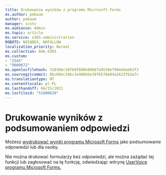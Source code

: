 ```yaml
---
title: Drukowanie wyników z programu Microsoft Forms
ms.author: pebaum
author: pebaum
manager: scotv
ms.audience: Admin
ms.topic: article
ms.service: o365-administration
ROBOTS: NOINDEX, NOFOLLOW
localization_priority: Normal
ms.collection: Adm_O365
ms.custom:
- "2545"
- "9000672"
ms.openlocfilehash: 310306c30fb9f888b80b87a9539ef904e0ad63f3
ms.sourcegitcommit: 8bc60ec34bc1e40685e3976576e04a2623f63a7c
ms.translationtype: MT
ms.contentlocale: pl-PL
ms.lasthandoff: 04/15/2021
ms.locfileid: "51800620"
---
```

# <a name="print-results-in-a-summary-of-responses"></a>Drukowanie wyników z podsumowaniem odpowiedzi

Możesz [wydrukować wyniki programu Microsoft Forms](https://support.office.com/article/print-a-form-22100b98-ba3c-41c1-9513-f76caca664fc) jako podsumowanie odpowiedzi lub dla osoby. 

Nie można drukować formularzy bez odpowiedzi, ale można zażądać tej funkcji lub zagłosować na tę funkcję, odwiedzając witrynę [UserVoice programu Microsoft Forms.](https://microsoftforms.uservoice.com/forums/386451-welcome-to-microsoft-forms-suggestion-box)

